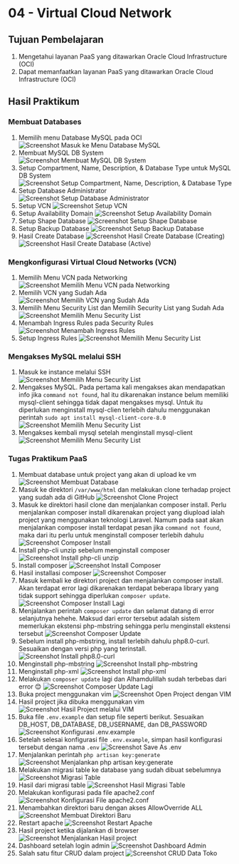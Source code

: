 # 04 - Virtual Cloud Network

## Tujuan Pembelajaran

1. Mengetahui layanan PaaS yang ditawarkan Oracle Cloud Infrastructure (OCI)
2. Dapat memanfaatkan layanan PaaS yang ditawarkan Oracle Cloud Infrastructure (OCI)

## Hasil Praktikum

### Membuat Databases
1. Memilih menu Database MySQL pada OCI
![Screenshot Masuk ke Menu Database MySQL](img/1.png)
2. Membuat MySQL DB System
![Screenshot Membuat MySQL DB System](img/2.png)
3. Setup Compartment, Name, Description, & Database Type untuk MySQL DB System
![Screenshot Setup Compartment, Name, Description, & Database Type](img/3.png)
4. Setup Database Administrator
![Screenshot Setup Database Administrator](img/4.png)
5. Setup VCN
![Screenshot Setup VCN](img/5.png)
6. Setup Availability Domain
![Screenshot Setup Availability Domain](img/6.png)
7. Setup Shape Database
![Screenshot Setup Shape Database](img/7.png)
8. Setup Backup Database
![Screenshot Setup Backup Database](img/8.png)
9. Hasil Create Database
![Screenshot Hasil Create Database (Creating)](img/9.png)
![Screenshot Hasil Create Database (Active)](img/10.png)

### Mengkonfigurasi Virtual Cloud Networks (VCN)

1. Memilih Menu VCN pada Networking
![Screenshot Memilih Menu VCN pada Networking](img/11.png)
2. Memilih VCN yang Sudah Ada
![Screenshot Memilih VCN yang Sudah Ada](img/12.png)
3. Memilih Menu Security List dan Memilih Security List yang Sudah Ada
![Screenshot Memilih Menu Security List](img/13.png)
4. Menambah Ingress Rules pada Security Rules
![Screenshot Menambah Ingress Rules](img/14.png)
5. Setup Ingress Rules
![Screenshot Memilih Menu Security List](img/15.png)

### Mengakses MySQL melalui SSH
1. Masuk ke instance melalui SSH
![Screenshot Memilih Menu Security List](img/16.png)
2. Mengakses MySQL. Pada pertama kali mengakses akan mendapatkan info jika ```command not found```, hal itu dikarenakan instance belum memiliki mysql-client sehingga tidak dapat mengakses mysql. Untuk itu diperlukan menginstall mysql-clien terlebih dahulu menggunakan perintah ```sudo apt install mysql-client-core-8.0```
![Screenshot Memilih Menu Security List](img/17.png)
3. Mengakses kembali mysql setelah menginstall mysql-client
![Screenshot Memilih Menu Security List](img/18.png)

### Tugas Praktikum PaaS
1. Membuat database untuk project yang akan di upload ke vm
![Screenshot Membuat Database](img/tugas/1.png)
2. Masuk ke direktori ```/var/www/html``` dan melakukan clone terhadap project yang sudah ada di GitHub
![Screenshot Clone Project](img/tugas/2.png)
3. Masuk ke direktori hasil clone dan menjalankan composer install. Perlu menjalankan composer install dikarenakan project yang diupload ialah project yang menggunakan teknologi Laravel. Namum pada saat akan menjalankan composer install terdapat pesan jika ```command not found```, maka dari itu perlu untuk menginstall composer terlebih dahulu
![Screenshot Composer Install](img/tugas/3.png)
4. Install php-cli unzip sebelum menginstall composer
![Screenshot Install php-cli unzip](img/tugas/4.png)
5. Install composer
![Screenshot Install Composer](img/tugas/5.png)
6. Hasil installasi composer
![Screenshot Composer](img/tugas/6.png)
7. Masuk kembali ke direktori project dan menjalankan composer install. Akan terdapat error lagi dikarenakan terdapat beberapa library yang tidak support sehingga diperlukan ```composer update```.
![Screenshot Composer Install Lagi](img/tugas/7.png)
8. Menjalankan perintah ```composer update``` dan selamat datang di error selanjutnya hehehe. Maksud dari error tersebut adalah sistem memerlukan ekstensi php-mbstring sehingga perlu menginstall ekstensi tersebut
![Screenshot Composer Update](img/tugas/8.png)
9. Sebelum install php-mbstring, install terlebih dahulu php8.0-curl. Sesuaikan dengan versi php yang terinstall.
![Screenshot Install php8.0-curl](img/tugas/9.png)
10. Menginstall php-mbstring
![Screenshot Install php-mbstring](img/tugas/10.png)
11. Menginstall php-xml
![Screenshot Install php-xml](img/tugas/11.png)
12. Melakukan ```composer update``` lagi dan Alhamdulillah sudah terbebas dari error 😊
![Screenshot Composer Update Lagi](img/tugas/12.png)
13. Buka project menggunakan vim
![Screenshot Open Project dengan VIM](img/tugas/13.png)
14. Hasil project jika dibuka menggunakan vim
![Screenshot Hasil Project melalui VIM](img/tugas/14.png)
15. Buka file ```.env.example``` dan setup file seperti berikut. Sesuaikan DB_HOST, DB_DATABASE, DB_USERNAME, dan DB_PASSWORD
![Screenshot Konfigurasi .env.example](img/tugas/15.png)
16. Setelah selesai konfigurasi file ```.env.example```, simpan hasil konfigurasi tersebut dengan nama ```.env```
![Screenshot Save As .env](img/tugas/16.png)
17. Menjalankan perintah ```php artisan key:generate```
![Screenshot Menjalankan php artisan key:generate](img/tugas/17.png)
18. Melakukan migrasi table ke database yang sudah dibuat sebelumnya
![Screenshot Migrasi Table](img/tugas/18.png)
19. Hasil dari migrasi table
![Screenshot Hasil Migrasi Table](img/tugas/19.png)
20. Melakukan konfigurasi pada file apache2.conf
![Screenshot Konfigurasi File apache2.conf](img/tugas/20.png)
21. Menambahkan direktori baru dengan akses AllowOverride ALL
![Screenshot Membuat Direktori Baru](img/tugas/21.png)
22. Restart apache
![Screenshot Restart Apache](img/tugas/22.png)
23. Hasil project ketika dijalankan di browser
![Screenshot Menjalankan Hasil project](img/tugas/23.png)
24. Dashboard setelah login admin
![Screenshot Dashboard Admin](img/tugas/24.png)
25. Salah satu fitur CRUD dalam project
![Screenshot CRUD Data Toko](img/tugas/25.png)

